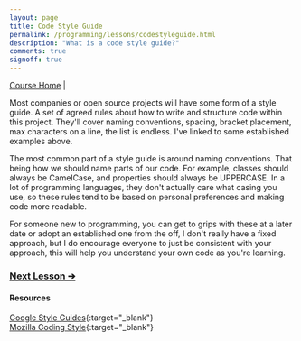 ```yaml
---
layout: page
title: Code Style Guide
permalink: /programming/lessons/codestyleguide.html
description: "What is a code style guide?"
comments: true
signoff: true
---
```

[Course Home](../course) \| 

Most companies or open source projects will have some form of a style guide. A set of agreed rules about how to write and structure code within this project. They'll cover naming conventions, spacing, bracket placement, max characters on a line, the list is endless. I've linked to some established examples above.

The most common part of a style guide is around naming conventions. That being how we should name parts of our code. For example, classes should always be CamelCase, and properties should always be UPPERCASE. In a lot of programming languages, they don't actually care what casing you use, so these rules tend to be based on personal preferences and making code more readable.

For someone new to programming, you can get to grips with these at a later date or adopt an established one from the off, I don't really have a fixed approach, but I do encourage everyone to just be consistent with your approach, this will help you understand your own code as you're learning.

### [Next Lesson &#10132;](../lessons/roadmap)

#### Resources
[Google Style Guides](https://github.com/google/styleguide){:target="_blank"}  
[Mozilla Coding Style](https://developer.mozilla.org/en-US/docs/Mozilla/Developer_guide/Coding_Style){:target="_blank"}